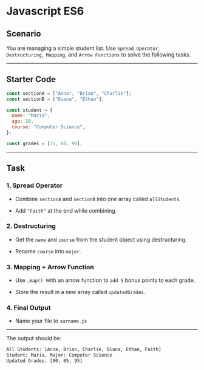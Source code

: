 # Javascript ES6

## Scenario

You are managing a simple student list. Use `Spread Operator`, `Destructuring`,` Mapping`, and `Arrow Functions` to solve the following tasks.

---

## Starter Code

```javascript
const sectionA = ["Anna", "Brian", "Charlie"];
const sectionB = ["Diana", "Ethan"];

const student = {
  name: "Maria",
  age: 20,
  course: "Computer Science",
};

const grades = [75, 80, 90];
```

---

## Task

### 1. Spread Operator

- Combine `sectionA` and `sectionB` into one array called `allStudents`.

- Add `"Faith"` at the end while combining.

### 2. Destructuring

- Get the `name` and `course` from the student object using destructuring.

- Rename `course` into `major`.

### 3. Mapping + Arrow Function

- Use `.map() `with an arrow function to `add 5` bonus points to each grade.

- Store the result in a new array called `updatedGrades`.

### 4. Final Output

- Name your file to `surname.js`

---

The output should be:

```bash
All Students: [Anna, Brian, Charlie, Diana, Ethan, Faith]
Student: Maria, Major: Computer Science
Updated Grades: [80, 85, 95]
```
